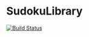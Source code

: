 ﻿# SudokuLibrary
[![Build Status](https://dev.azure.com/jamesherzner/SudokuLibrary/_apis/build/status/KanedaBosozoku.SudokuLibrary?branchName=master)](https://dev.azure.com/jamesherzner/SudokuLibrary/_build/latest?definitionId=3&branchName=master)
